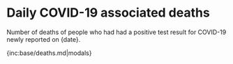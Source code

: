 ﻿# Daily COVID-19 associated deaths

Number of deaths of people who had had a positive test result for COVID-19 newly reported on {date}.

{inc:base/deaths.md|modals}
